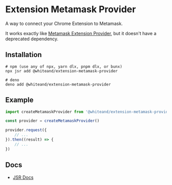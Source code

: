 # Extension Metamask Provider

A way to connect your Chrome Extension to Metamask.

It works exactly like [Metamask Extension Provider](https://github.com/MetaMask/extension-provider), but it doesn't have a deprecated dependency.

## Installation

```
# npm (use any of npx, yarn dlx, pnpm dlx, or bunx)
npx jsr add @whiteand/extension-metamask-provider

# deno
deno add @whiteand/extension-metamask-provider
```

## Example

```typescript
import createMetamaskProvider from '@whiteand/extension-metamask-provider'

const provider = createMetamaskProvider()

provider.request({
    // ...
}).then((result) => {
    // ...
})
```

## Docs 

- [JSR Docs](https://jsr.io/@whiteand/extension-metamask-provider)


